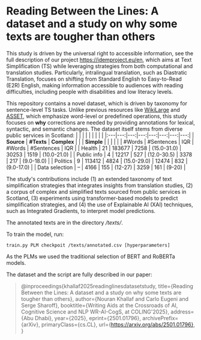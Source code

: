 # Reading Between the Lines: A dataset and a study on why some texts are tougher than others

This study is driven by the universal right to accessible information, see the full description of our project <https://idemproject.eu/en>, which aims at Text Simplification (TS) while leveraging strategies from both computational and translation studies. Particularly, intralingual translation, such as Diastratic Translation, focuses on shifting from Standard English to Easy-to-Read (E2R) English, making information accessible to audiences with reading difficulties, including people with disabilities and low literacy levels.

This repository contains a novel dataset, which is driven by taxonomy for sentence-level TS tasks. Unlike previous resources like [WikiLarge](https://github.com/XingxingZhang/dress) and [ASSET](https://github.com/facebookresearch/asset), which emphasize word-level or predefined operations, this study focuses on **why** corrections are needed by providing annotations for lexical, syntactic, and semantic changes. The dataset itself stems from diverse public services in Scotland:
|  |  |  |  |  |  |  |  |
|:---|---:|---:|---:|---:|---:|---:|---:|
| **Source** | **\#Texts** | **Complex** |  |  | **Simple** |  |  |
|  |  | \#Words | \#Sentences | IQR | \#Words | \#Sentences | IQR |
| Health | 21 | 183677 | 7258 | (15.0-31.0) | 30253 | 1519 | (10.0-21.0) |
| Public info | 4 | 12217 | 527 | (12.0-30.5) | 3378 | 217 | (9.0-18.0) |
| Politics | 9 | 113412 | 4824 | (15.0-29.0) | 12474 | 832 | (9.0-17.0) |
| Data selection | – | 4166 | 155 | (12-27) | 3259 | 161 | (9-20) |

The study's contributions include (1) an extended taxonomy of text simplification strategies that integrates insights from translation studies, (2) a corpus of complex and simplified texts sourced from public services in Scotland, (3) experiments using transformer-based models to predict simplification strategies, and (4) the use of Explainable AI (XAI) techniques, such as Integrated Gradients, to interpret model predictions. 

The annotated texts are in the directory */texts/*.

To train the model, run:

    train.py PLM checkpoit /texts/annotated.csv [hyperparameters]

As the PLMs we used the traditional selection of BERT and RoBERTa models.

The dataset and the script are fully described in our paper:

> @inproceedings{khallaf2025readinglinesdatasetstudy,
>       title={Reading Between the Lines: A dataset and a study on why some texts are tougher than others}, 
>       author={Nouran Khallaf and Carlo Eugeni and Serge Sharoff},
>       booktitle={Writing Aids at the Crossroads of AI, Cognitive Science and NLP WR-AI-CogS, at COLING'2025},
>       address={Abu Dhabi},
>       year={2025},
>       eprint={2501.01796},
>       archivePrefix={arXiv},
>       primaryClass={cs.CL},
>       url={https://arxiv.org/abs/2501.01796}, 
> }


